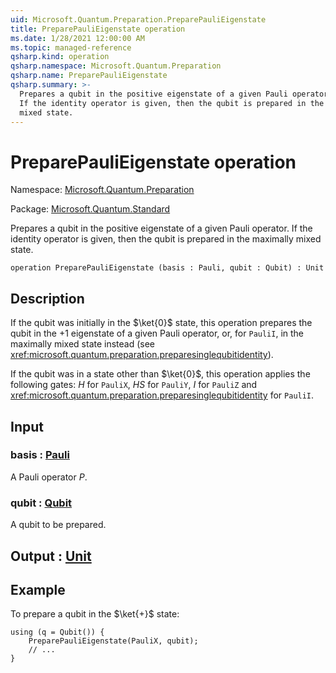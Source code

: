 ```yaml
---
uid: Microsoft.Quantum.Preparation.PreparePauliEigenstate
title: PreparePauliEigenstate operation
ms.date: 1/28/2021 12:00:00 AM
ms.topic: managed-reference
qsharp.kind: operation
qsharp.namespace: Microsoft.Quantum.Preparation
qsharp.name: PreparePauliEigenstate
qsharp.summary: >-
  Prepares a qubit in the positive eigenstate of a given Pauli operator.
  If the identity operator is given, then the qubit is prepared in the maximally
  mixed state.
---
```


# PreparePauliEigenstate operation

Namespace: [Microsoft.Quantum.Preparation](xref:Microsoft.Quantum.Preparation)

Package: [Microsoft.Quantum.Standard](https://nuget.org/packages/Microsoft.Quantum.Standard)


Prepares a qubit in the positive eigenstate of a given Pauli operator.If the identity operator is given, then the qubit is prepared in the maximallymixed state.

```qsharp
operation PreparePauliEigenstate (basis : Pauli, qubit : Qubit) : Unit
```


## Description

If the qubit was initially in the $\ket{0}$ state, this operation prepares thequbit in the $+1$ eigenstate of a given Pauli operator, or, for `PauliI`,in the maximally mixed state instead (see <xref:microsoft.quantum.preparation.preparesinglequbitidentity>).If the qubit was in a state other than $\ket{0}$, this operation applies the following gates:$H$ for `PauliX`, $HS$ for `PauliY`, $I$ for `PauliZ` and<xref:microsoft.quantum.preparation.preparesinglequbitidentity> for `PauliI`.

## Input

### basis : [Pauli](xref:microsoft.quantum.lang-ref.pauli)

A Pauli operator $P$.


### qubit : [Qubit](xref:microsoft.quantum.lang-ref.qubit)

A qubit to be prepared.



## Output : [Unit](xref:microsoft.quantum.lang-ref.unit)



## Example

To prepare a qubit in the $\ket{+}$ state:```qsharpusing (q = Qubit()) {    PreparePauliEigenstate(PauliX, qubit);    // ...}```